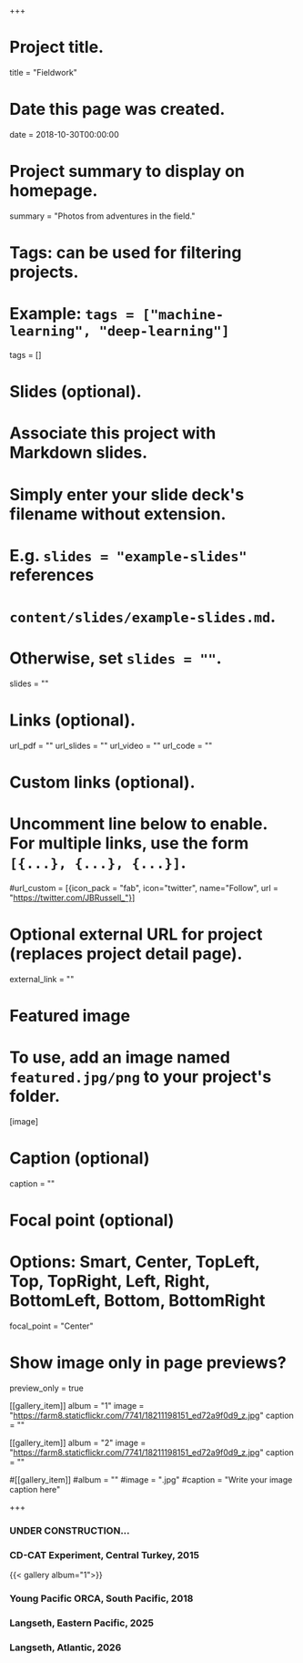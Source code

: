 +++
# Project title.
title = "Fieldwork"

# Date this page was created.
date = 2018-10-30T00:00:00

# Project summary to display on homepage.
summary = "Photos from adventures in the field."

# Tags: can be used for filtering projects.
# Example: `tags = ["machine-learning", "deep-learning"]`
tags = []

# Slides (optional).
#   Associate this project with Markdown slides.
#   Simply enter your slide deck's filename without extension.
#   E.g. `slides = "example-slides"` references 
#   `content/slides/example-slides.md`.
#   Otherwise, set `slides = ""`.
slides = ""

# Links (optional).
url_pdf = ""
url_slides = ""
url_video = ""
url_code = ""

# Custom links (optional).
#   Uncomment line below to enable. For multiple links, use the form `[{...}, {...}, {...}]`.
#url_custom = [{icon_pack = "fab", icon="twitter", name="Follow", url = "https://twitter.com/JBRussell_"}]

# Optional external URL for project (replaces project detail page).
external_link = ""

# Featured image
# To use, add an image named `featured.jpg/png` to your project's folder. 
[image]
  # Caption (optional)
  caption = ""
  
  # Focal point (optional)
  # Options: Smart, Center, TopLeft, Top, TopRight, Left, Right, BottomLeft, Bottom, BottomRight
  focal_point = "Center"
  
  # Show image only in page previews?
  preview_only = true



[[gallery_item]]
album = "1"
image = "https://farm8.staticflickr.com/7741/18211198151_ed72a9f0d9_z.jpg"
caption = ""

[[gallery_item]]
album = "2"
image = "https://farm8.staticflickr.com/7741/18211198151_ed72a9f0d9_z.jpg"
caption = ""

#[[gallery_item]]
#album = "<ALBUM FOLDER>"
#image = "<IMAGE NAME>.jpg"
#caption = "Write your image caption here"

+++

### UNDER CONSTRUCTION...

### CD-CAT Experiment, Central Turkey, 2015
{{< gallery album="1">}}

### Young Pacific ORCA, South Pacific, 2018

### Langseth, Eastern Pacific, 2025

### Langseth, Atlantic, 2026
